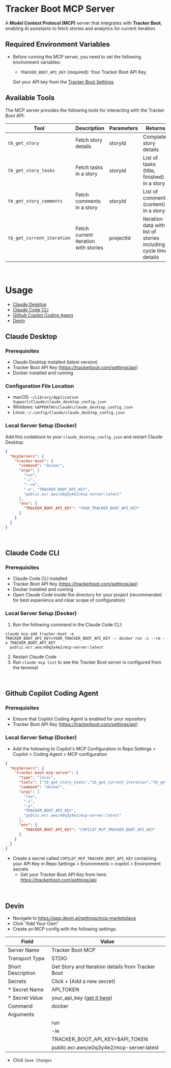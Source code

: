 # Tracker Boot MCP Server

A **Model Context Protocol (MCP)** server that integrates with **Tracker Boot**, enabling AI assistants to fetch stories and analytics for current iteration.

## Required Environment Variables

- Before running the MCP server, you need to set the following environment variables:
    - `TRACKER_BOOT_API_KEY` (required): Your Tracker Boot API Key.

  Get your API key from the [Tracker Boot Settings](https://trackerboot.com/settings/api).
  


## Available Tools
The MCP server provides the following tools for interacting with the Tracker Boot API:

| Tool                       | Description                          | Parameters | Returns                                                          |
|----------------------------|--------------------------------------|------------|------------------------------------------------------------------|
| `tb_get_story`             | Fetch story details                  | storyId    | Complete story details                                           |
| `tb_get_story_tasks`       | Fetch tasks in a story               | storyId    | List of tasks (title, finished) in a story                       |
| `tb_get_story_comments`    | Fetch comments in a story            | storyId    | List of comments (content) in a story                            |
| `tb_get_current_iteration` | Fetch current iteration with stories | projectId  | Iteration data with list of stories including cycle time details |

&nbsp;

# Usage

- [Claude Desktop](#claude-desktop)
- [Claude Code CLI](#claude-code-cli)
- [Github Copilot Coding Agent](#github-copilot-coding-agent)
- [Devin](#devin)

## Claude Desktop

### Prerequisites
- Claude Desktop installed (latest version)
- Tracker Boot API Key (https://trackerboot.com/settings/api)
- Docker installed and running

### Configuration File Location
- macOS: `~/Library/Application Support/Claude/claude_desktop_config.json`
- Windows: `%APPDATA%\Claude\claude_desktop_config.json`
- Linux: `~/.config/Claude/claude_desktop_config.json`

### Local Server Setup (Docker)
Add this codeblock to your `claude_desktop_config.json` and restart Claude Desktop:
```json
{
  "mcpServers": {
    "tracker-boot": {
      "command": "docker",
      "args": [
        "run",
        "-i",
        "--rm",
        "-e", "TRACKER_BOOT_API_KEY",
        "public.ecr.aws/e0q3y4e2/mcp-server:latest"
      ],
      "env": {
        "TRACKER_BOOT_API_KEY": "YOUR_TRACKER_BOOT_API_KEY"
      }
    }
  }
}


```

<br/>

## Claude Code CLI

### Prerequisites
- Claude Code CLI installed
- Tracker Boot API Key (https://trackerboot.com/settings/api)
- Docker installed and running
- Open Claude Code inside the directory for your project (recommended for best experience and clear scope of configuration)

### Local Server Setup (Docker)
1. Run the following command in the Claude Code CLI:
```shell
claude mcp add tracker-boot -e TRACKER_BOOT_API_KEY=YOUR_TRACKER_BOOT_API_KEY -- docker run -i --rm -e TRACKER_BOOT_API_KEY
  public.ecr.aws/e0q3y4e2/mcp-server:latest
```
2. Restart Claude Code
3. Run `claude mcp list` to see the Tracker Boot server is configured from the terminal

<br>

## Github Copilot Coding Agent

### Prerequisites
- Ensure that Copilot Coding Agent is enabled for your repository
- Tracker Boot API Key (https://trackerboot.com/settings/api)

### Local Server Setup (Docker)

- Add the following to Copilot's MCP Configuration in Repo Settings > Copilot > Coding Agent > MCP configuration
```json
{
  "mcpServers": {
    "tracker-boot-mcp-server": {
      "type": "local",
      "tools": ["tb_get_story_tasks","tb_get_current_iteration","tb_get_story_comments","tb_get_story"],
      "command": "docker",
      "args": [
        "run",
        "-i",
        "-e",
        "TRACKER_BOOT_API_KEY",
        "public.ecr.aws/e0q3y4e2/mcp-server:latest"
      ],
      "env": {
        "TRACKER_BOOT_API_KEY": "COPILOT_MCP_TRACKER_BOOT_API_KEY"
      }
    }
  }
}
``` 
- Create a secret called `COPILOT_MCP_TRACKER_BOOT_API_KEY` containing your API Key in Repo Settings > Environments > copilot > Environment secrets
  - Get your Tracker Boot API Key from here: https://trackerboot.com/settings/api

<br/>

## Devin

- Navigate to https://app.devin.ai/settings/mcp-marketplace
- Click "Add Your Own"
- Create an MCP config with the following settings:

| Field             | Value                                                              | 
|-------------------|--------------------------------------------------------------------|
| Server Name       | Tracker Boot MCP                                                   |
| Transport Type    | STDIO                                                              |
| Short Description | Get Story and Iteration details from Tracker Boot                  |
| Secrets           | Click + (Add a new secret)                                         |
| * Secret Name     | API_TOKEN                                                          |
| * Secret Value    | your_api_key ([get it here](https://trackerboot.com/settings/api)) |
| Command           | docker                                                             |
| Arguments         |                                                                    |
|                   | run                                                                |
|                   | -ie                                                                |
|                   | TRACKER_BOOT_API_KEY=$API_TOKEN                                    |
|                   | public.ecr.aws/e0q3y4e2/mcp-server:latest                          |

* Click `Save Changes`

